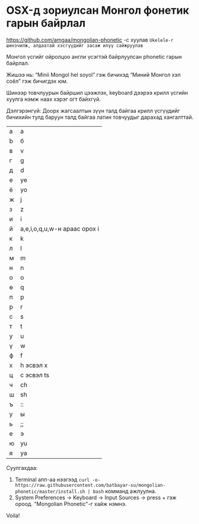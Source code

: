 OSX-д зориулсан Монгол фонетик гарын байрлал
==========================================

https://github.com/amgaa/mongolian-phonetic -с хуулав `Ukelele-г шинэчилж, алдаатай хэсгүүдийг засаж илүү сайжруулав`

Монгол үсгийг ойролцоо англи үсэгтэй байрлуулсан phonetic гарын байрлал.

Жишээ нь:
“Minii Mongol hel soyol”
гэж бичихэд
“Миний Монгол хэл соёл”
гэж бичигдэх юм.

Шинээр товчлуурын байршил цээжлэх, keyboard дээрээ крилл үсгийн хуулга нэмж наах хэрэг огт байхгүй.

Дэлгэрэнгүй:
Доорх жагсаалтын зүүн талд байгаа крилл үсгүүдийг бичихийн тулд баруун талд байгаа латин товчуудыг дарахад хангалттай.

| | |
--- | ---
a | a
b | б
в | v
г | g
д | d
е | ye
ё | yo
ж | j
з | z
и | i
й | a,e,i,o,q,u,w-н араас орох i
к | k
л | l
м | m
н | n
о | o
ө | q
п | p
р | r
с | s
т | t
у | u
ү | w
ф | f
х | h эсвэл x
ц | c эсвэл ts
ч | ch
ш | sh
ъ | ::
y | ы
ь | ;;
e | э
ю | yu
я | ya

Суулгахдаа:

1. Terminal апп-аа нээгээд `curl -o- https://raw.githubusercontent.com/batbayar-su/mongolian-phonetic/master/install.sh | bash` комманд ажлуулна.
2. System Preferences -> Keyboard -> Input Sources -> press + гэж ороод. "Mongolian Phonetic"-г хайж нэмнэ.

Voila!

